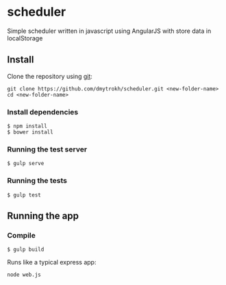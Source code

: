 # scheduler
Simple scheduler written in javascript using AngularJS with store data in localStorage

## Install

Clone the repository using [git][git]:

    git clone https://github.com/dmytrokh/scheduler.git <new-folder-name>
    cd <new-folder-name>

### Install dependencies
    $ npm install
    $ bower install

### Running the test server
    $ gulp serve

### Running the tests  
    $ gulp test



## Running the app

### Compile
    $ gulp build

Runs like a typical express app:

    node web.js


[git]: http://git-scm.com/
